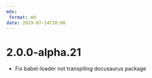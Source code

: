 ```yaml
---
mdx:
 format: md
date: 2019-07-14T20:00
---
```


# 2.0.0-alpha.21

<!-- truncate -->

- Fix babel-loader not transpiling docusaurus package